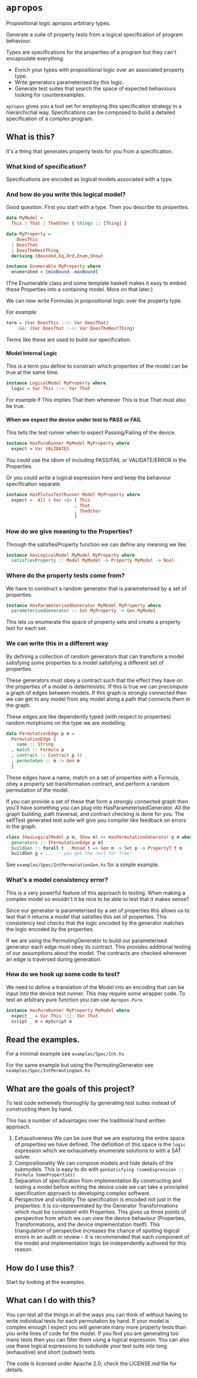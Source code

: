 # `apropos`
Propositional logic apropos arbitrary types.

Generate a suite of property tests from a logical specification of program behaviour.

Types are specifications for the properties of a program but they can't encapsulate everything.
  - Enrich your types with propositional logic over an associated property type.
  - Write generators parameterised by this logic.
  - Generate test suites that search the space of expected behaviours looking for counterexamples.

`apropos` gives you a tool set for employing this specification strategy in a hierarchichal way. Specifications can be composed to build a detailed specification of a complex program.

## What is this?
It's a thing that generates property tests for you from a specification.

### What kind of specification?
Specifications are encoded as logical models associated with a type.

### And how do you write this logical model?
Good question. First you start with a type. Then you describe its properties.

```Haskell
data MyModel =
  This | That | TheOther { things :: [Thing] }
```

```Haskell
data MyProperty =
    DoesThis
  | DoesThat
  | DoesTheNextThing
  deriving (Bounded,Eq,Ord,Enum,Show)

instance Enumerable MyProperty where
  enumerated = [minBound..maxBound]
```

(The Enumerable class and some template haskell makes it easy to embed these Properties into a containing model. More on that later.)


We can now write Formulas in propositional logic over the property type.


For example:

```Haskell
term = (Var DoesThis :->: Var DoesThat)
    :&&: (Var DoesThat :->: Var DoesTheNextThing)

```

Terms like these are used to build our specification.

#### Model Internal Logic
This is a term you define to constrain which properties of the model can be true at the same time.

```Haskell
instance LogicalModel MyProperty where
  logic = Var This :->: Var That
```

For example if This implies That then whenever This is true That must also be true.

#### When we expect the device under test to PASS or FAIL
This tells the test runner when to expect Passing/Failing of the device.

```Haskell
instance HasPureRunner MyModel MyProperty where
  expect = Var VALIDATES

```

You could use the idiom of including PASS/FAIL or VALIDATE/ERROR in the Properties.

Or you could write a logical expression here and keep the behaviour specification separate.

```Haskell
instance HasPlutusTestRunner Model MyProperty where
  expect =  All $ Var <$> [ This
                          , That
                          , TheOther
                          ]
```

### How do we give meaning to the Properties?
Through the satisfiesProperty function we can define any meaning we like.

```Haskell
instance HasLogicalModel MyModel MyProperty where
  satisfiesProperty :: Model MyModel -> Property MyModel -> Bool
```

### Where do the property tests come from?
We have to construct a random generator that is parameterised by a set of properties.

```Haskell
instance HasParameterisedGenerator MyModel MyProperty where
  parameterisedGenerator :: Set MyProperty -> Gen MyModel
```

This lets us enumerate the space of property sets and create a property test for each set.

### We can write this in a different way
By defining a collection of random generators that can transform a model satisfying some properties to a model satisfying a different set of properties.

These generators must obey a contract such that the effect they have on the properties of a model is deterministic. If this is true we can precompute a graph of edges between models. If this graph is strongly connected then we can get to any model from any model along a path that connects them in the graph.

These edges are like dependently typed (with respect to properties) random morphisms on the type we are modelling.

```Haskell
data PermutationEdge p m =
  PermutationEdge {
    name :: String
  , match :: Formula p
  , contract :: Contract p ()
  , permuteGen :: m -> Gen m
  }
```

These edges have a name, match on a set of properties with a Formula, obey a property set transformation contract, and perform a random permutation of the model.


If you can provide a set of these that form a strongly connected graph then you'll have something you can plug into HasParameterisedGenerator. All the graph building, path traversal, and contract checking is done for you. The selfTest generated test suite will give you compiler like feedback on errors in the graph.

```Haskell
class (HasLogicalModel p m, Show m) => HasPermutationGenerator p m where
  generators :: [PermutationEdge p m]
  buildGen :: forall t . Monad t => Gen m -> Set p -> PropertyT t m
  buildGen g = ... -- you get the rest for free!
```

See `examples/Spec/IntPermutationGen.hs` for a simple example.

### What's a model consistency error?
This is a very powerful feature of this approach to testing. When making a complex model so wouldn't it be nice to be able to test that it makes sense?

Since our generator is parameterised by a set of properties this allows us to test that it returns a model that satisfies this set of properties. This consistency test checks that the logic encoded by the generator matches the logic encoded by the properties.

If we are using the PermutingGenerator to build our parameterised generator each edge must obey its contract. This provides additional testing of our assumptions about the model. The contracts are checked whenever an edge is traversed during generation.

### How do we hook up some code to test?

We need to define a translation of the Model into an encoding that can be input into the device test runner. This may require some wrapper code. To test an arbitrary pure function you can use `Apropos.Pure`.

```Haskell
instance HasPureRunner MyProperty MyModel where
  expect _ = Var This :||: Var That
  script _ m = myScript m
```

## Read the examples.
For a minimal example see `examples/Spec/Int.hs`

For the same example but using the PermutingGenerator see `examples/Spec/IntPermutingGen.hs`

## What are the goals of this project?
To test code extremely thoroughly by generating test suites instead of constructing them by hand.

This has a number of advantages over the traditional hand written approach.
1. Exhaustiveness
We can be sure that we are exploring the entire space of properties we have defined. The definition of this space is the `logic` expression which we exhaustively enumerate solutions to with a SAT solver.
2. Compositionality
We can compose models and hide details of the submodels. This is easy to do with `genSatisfying (someExpression :: Formula SomeProperties)`
3. Separation of specification from implementation
By constructing and testing a model before writing the device code we can take a principled specification approach to developing complex software.
4. Perspective and visibility
The specification is encoded not just in the properties: it is co-representated by the Generator Transformations which must be consistent with Properties. This gives us three points of perspective from which we can view the device behaviour (Properties, Transformations, and the device implementation itself). This triangulation of perspective increases the chance of spotting logical errors in an audit or review - it is recommended that each component of the model and implementation logic be independently authored for this reason.


## How do I use this?
Start by looking at the examples.

## What can I do with this?
You can test all the things in all the ways you can think of without having to write individual tests for each permutation by hand. If your model is complex enough I expect you will generate many more property tests than you write lines of code for the model. If you find you are generating too many tests then you can filter them using a logical expression. You can also use these logical expressions to subdivide your test suite into long (exhaustive) and short (subset) tests.

The code is licensed under Apache 2.0; check the LICENSE.md file for details.
